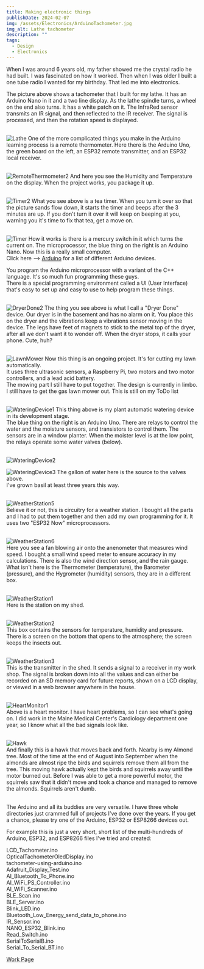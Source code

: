 ```yaml
---
title: Making electronic things
publishDate: 2024-02-07
img: /assets/Electronics/ArduinoTachometer.jpg
img_alt: Lathe tachometer
description: ""
tags:
  - Design
  - Electronics
---
```


When I was around 6 years old, my father showed me the crystal radio he had built. I was fascinated on how it worked. Then when I was older I built a one tube radio I wanted for my birthday. That led me into electronics.

The picture above shows a tachometer that I built for my lathe. It has an Arduino Nano in it and a two line display. As the lathe spindle turns, a wheel on the end also turns. It has a white patch on it. The InfraRed sensor transmits an IR signal, and then reflected to the IR receiver. The signal is processed, and then the rotation speed is displayed.<br><br>

![Lathe](/assets/Electronics/RemoteThermometer1.JPG)
One of the more complicated things you make in the Arduino learning process is a remote thermometer. Here there is the Arduino Uno, the green board on the left, an ESP32 remote transmitter, and an ESP32 local receiver.<br><br>

![RemoteThermometer2](/assets/Electronics/RemoteThermometer2.JPG)
And here you see the Humidity and Temperature on the display. When the project works, you package it up.<br><br>

![Timer2](/assets/Electronics/Timer2.JPG)
What you see above is a tea timer. When you turn it over so that the picture sands flow down, it starts the timer and beeps after the 3 minutes are up. If you don't turn it over it will keep on beeping at you, warning you it's time to fix that tea, get a move on.<br><br>

![Timer](/assets/Electronics/Timer1.JPG)
How it works is there is a mercury switch in it which turns the current on. The microprocessor, the blue thing on the right is an Arduino Nano. Now this is a really small computer.<br>
Click here --> <a href="https://www.arduino.cc/en/hardware" target="_blank">Arduino</a> for a list of different Arduino devices.<br>

You program the Arduino microprocessor with a variant of the C++ language. It's so much fun programming these guys.<br>
There is a special programming environment called a UI (User Interface) that's easy to set up and easy to use to help program these things.<br><br>

![DryerDone2](/assets/Electronics/DryerDone2.JPG)
The thing you see above is what I call a "Dryer Done" device. Our dryer is in the basement and has no alarm on it. You place this on the dryer and the vibrations keep a vibrations sensor moving in the device. The legs have feet of magnets to stick to the metal top of the dryer, after all we don't want it to wonder off. When the dryer stops, it calls your phone. Cute, huh?<br><br>

![LawnMower](/assets/Electronics/LawnMower.JPG)
Now this thing is an ongoing project. It's for cutting my lawn automatically.<br>
It uses three ultrasonic sensors, a Raspberry Pi, two motors and two motor controllers, and a lead acid battery.<br>
The mowing part I still have to put together. The design is currently in limbo. I still have to get the gas lawn mower out. This is still on my ToDo list<br><br>

![WateringDevice1](/assets/Electronics/WateringDevice1.JPG)
This thing above is my plant automatic watering device in its development stage.<br>
The blue thing on the right is an Arduino Uno. There are relays to control the water and the moisture sensors, and transistors to control them. The sensors are in a window planter. When the moister level is at the low point, the relays operate some water valves (below).<br><br>

![WateringDevice2](/assets/Electronics/WateringDevice2.JPG)

![WateringDevice3](/assets/Electronics/WateringDevice3.JPG)
The gallon of water here is the source to the valves above.<br>
I've grown basil at least three years this way.<br><br>

![WeatherStation5](/assets/Electronics/WeatherStation5.JPG)<br>
Believe it or not, this is circuitry for a weather station. I bought all the parts and I had to put them together and then add my own programming for it. It uses two "ESP32 Now" microprocessors.<br><br>

![WeatherStation6](/assets/Electronics/WeatherStation6.JPG)<br>
Here you see a fan blowing air onto the anenometer that measures wind speed. I bought a small wind speed meter to ensure accuracy in my calculations. There is also the wind direction sensor, and the rain gauge. What isn't here is the Thermometer (temperature), the Barometer (pressure), and the Hygrometer (humidity) sensors, they are in a different box.<br><br>

![WeatherStation1](/assets/Electronics/WeatherStation1.JPG)<br>
Here is the station on my shed.<br><br>

![WeatherStation2](/assets/Electronics/WeatherStation2.JPG)<br>
This box contains the sensors for temperature, humidity and pressure. There is a screen on the bottom that opens to the atmosphere; the screen keeps the insects out.<br><br>

![WeatherStation3](/assets/Electronics/WeatherStation3.JPG)<br>
This is the transmitter in the shed. It sends a signal to a receiver in my work shop. The signal is broken down into all the values and can either be recorded on an SD memory card for future reports, shown on a LCD display, or viewed in a web browser anywhere in the house.<br><br>

![HeartMonitor1](/assets/Electronics/HeartMonitor1.JPG)<br>
Above is a heart monitor. I have heart problems, so I can see what's going on. I did work in the Maine Medical Center's Cardiology department one year, so I know what all the bad signals look like.<br><br>

![Hawk](/assets/Electronics/Hawk.JPG)<br>
And finally this is a hawk that moves back and forth. Nearby is my Almond tree. Most of the time at the end of August into September when the almonds are almost ripe the birds and squirrels remove them all from the tree. This moving hawk actually kept the birds and squirrels away until the motor burned out. Before I was able to get a more powerful motor, the squirrels saw that it didn't move and took a chance and managed to remove the almonds. Squirrels aren't dumb.<br><br>

The Arduino and all its buddies are very versatile. I have three whole directories just crammed full of projects I've done over the years. If you get a chance, please try one of the Arduino, ESP32 or ESP8266 devices out.

For example this is just a very short, short list of the multi-hundreds of Arduino, ESP32, and ESP8266 files I've tried and created:

LCD_Tachometer.ino<br>
OpticalTachometerOledDisplay.ino<br>
tachometer-using-arduino.ino<br>
Adafruit_Display_Test.ino<br>
AI_Bluetooth_To_Phone.ino<br>
AI_WiFi_PS_Controller.ino<br>
AI_WiFi_Scanner.ino<br>
BLE_Scan.ino<br>
BLE_Server.ino<br>
Blink_LED.ino<br>
Bluetooth_Low_Energy_send_data_to_phone.ino<br>
IR_Sensor.ino<br>
NANO_ESP32_Blink.ino<br>
Read_Switch.ino<br>
SerialToSerialB.ino<br>
Serial_To_Serial_BT.ino

<a href="/work/">Work Page</a>

<!--  ![](/assets/Electronics/)  -->
